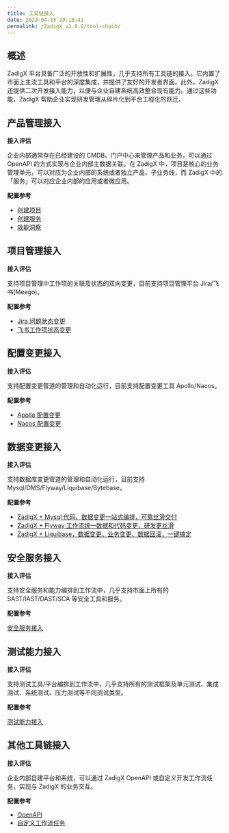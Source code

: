 ```yaml
---
title: 工具链接入
date: 2023-04-18 20:18:41
permalink: /ZadigX v1.8.0/tool-chain/
---
```


## 概述
ZadigX 平台具备广泛的开放性和扩展性，几乎支持所有工具链的接入。它内置了市面上主流工具和平台的深度集成，并提供了友好的开发者界面。此外，ZadigX 还提供二次开发接入能力，以便与企业自建系统高效整合现有能力。通过这些功能，ZadigX 帮助企业实现研发管理从碎片化到平台工程化的跃迁。

## 产品管理接入
**接入评估**

企业内部通常存在已经建设的 CMDB、门户中心来管理产品和业务，可以通过 OpenAPI 的方式实现与企业内部主数据关联。在 ZadigX 中，项目是核心的业务管理单元，可以对应为企业内部的系统或者独立产品、子业务线，而 ZadigX 中的「服务」可以对应企业内部的应用或者微应用。

**配置参考**
- [创建项目](/ZadigX%20v1.8.0/api/project/)
- [创建服务](/ZadigX%20v1.8.0/api/service/#创建服务)
- [效能洞察](/ZadigX%20v1.8.0/api/insight/#数据概览)

## 项目管理接入
**接入评估**

支持项目管理中工作项的关联及状态的双向变更，目前支持项目管理平台 Jira/飞书(Meego)。

**配置参考**
- [Jira 问题状态变更](/ZadigX%20v1.8.0/project/workflow-jobs/#jira-问题状态变更)
- [飞书工作项状态变更](/ZadigX%20v1.8.0/project/workflow-jobs/#飞书工作项状态变更)

## 配置变更接入
**接入评估**

支持配置变更管道的管理和自动化运行，目前支持配置变更工具 Apollo/Nacos。

**配置参考**
- [Apollo 配置变更](/ZadigX%20v1.8.0/project/workflow-jobs/#apollo-配置变更)
- [Nacos 配置变更](/ZadigX%20v1.8.0/project/workflow-jobs/#nacos-配置变更)

## 数据变更接入
**接入评估**

支持数据库变更管道的管理和自动化运行，目前支持 Mysql/DMS/Flyway/Liquibase/Bytebase。

**配置参考**
- [ZadigX + Mysql 代码、数据变更一站式编排，可靠丝滑交付](https://mp.weixin.qq.com/s/vKVPR6sn4lAifiOPZgvzNA)
- [ZadigX + Flyway 工作流统一数据和代码变更，研发更丝滑](https://mp.weixin.qq.com/s/KFyKkYTQp58BpNn9HGA7AQ)
- [ZadigX + Liquibase，数据变更、业务变更、数据回滚，一键搞定](https://mp.weixin.qq.com/s/ZnAJ_h_GXAABxzaD4kfTqg)

## 安全服务接入
**接入评估**

支持安全服务和能力编排到工作流中，几乎支持市面上所有的 SAST/IAST/DAST/SCA 等安全工具和服务。

**配置参考**

[安全服务接入](/ZadigX%20v1.8.0/security-manual/)

## 测试能力接入
**接入评估**

支持测试工具/平台编排到工作流中，几乎支持所有的测试框架及单元测试、集成测试、系统测试、压力测试等不同测试类型。

**配置参考**

[测试能力接入](/ZadigX%20v1.8.0/test-manual/)

## 其他工具链接入
**接入评估**

企业内部自建平台和系统，可以通过 ZadigX OpenAPI 或自定义开发工作流任务，实现与 ZadigX 的业务交互。

**配置参考**
- [OpenAPI](/ZadigX%20v1.8.0/api/usage)
- [自定义工作流任务](/ZadigX%20v1.8.0/settings/custom-task/)
